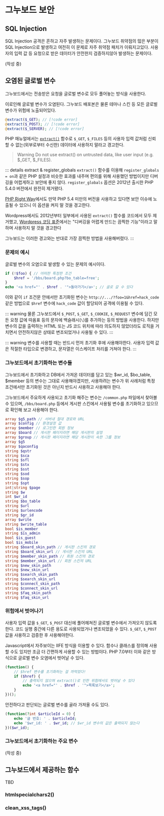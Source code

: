 # 그누보드 보안

## SQL Injection

SQL Injection 공격은 흔하고 자주 발생하는 문제이다. 그누보드 취약점의 많은 부분이 SQL Injection으로 발생하고 여전히 이 문제로 자주 취약점 패치가 이뤄지고있다. 사용자의 입력 값 등 요청으로 받은 데이터가 안전한지 검증하지않아 발생하는 문제이다.

(작성 중)

## 오염된 글로벌 변수

그누보드에서는 전송받은 요청을 글로벌 변수로 모두 풀어놓는 방식을 사용한다.

이로인해 글로벌 변수가 오염된다. 그누보드 배포본은 물론 테마나 스킨 등 모든 글로벌 변수가 위험에 노출되어있다.

```php
@extract($_GET); // [!code error]
@extract($_POST); // [!code error]
@extract($_SERVER); // [!code error]
```

PHP 매뉴얼에서는 [`extract()`](https://www.php.net/manual/en/function.extract.php) 함수로 `$_GET`, `$_FILES` 등의 사용자 입력 값처럼 신뢰할 수 없는(외부로부터 수신한) 데이터에 사용하지 말라고 경고한다.

> Warning Do not use extract() on untrusted data, like user input (e.g. $\_GET, $\_FILES).

::: details extract & register_globals
`extract()` 함수를 이용해 `register_globals = on`과 같은 PHP 설정과 비슷한 효과를 내주며 편의를 위해 사용했던 방법이지만 디버깅을 어렵게하고 보안에 좋지 않다. `register_globals` 옵션은 2012년 출시한 PHP 5.4.0 버전에서 완전히 제거됐다.

[PHP Right Way](https://modernpug.github.io/php-the-right-way/#register_globals)에서도 만약 PHP 5.4 미만의 버전을 사용하고 있다면 보안 이슈에 노출될 수 있으니 이 옵션을 켜지 말 것을 경고한다.

Wordpress에서도 2012년부터 일부에서 사용된 `extract()` 함수를 코드에서 모두 제거했고, [Wordpress 코딩 표준](https://developer.wordpress.org/coding-standards/wordpress-coding-standards/php/#dont-extract)에서는 "디버깅을 어렵게 만드는 끔찍한 기능"이라고 말하며 사용하지 말 것을 경고한다

그누보드는 이러한 경고와는 반대로 가장 끔찍한 방법을 사용해버렸다.
:::

### 문제의 예시

글로벌 변수의 오염으로 발생할 수 있는 문제의 예시이다.

```php
if (!$foo) { // 어떠한 특정한 조건
    $href = '/bbs/board.php?bo_table=free';
}
echo '<a href="' . $href . '">돌아가기</a>'; // 골로 갈 수 있다
```

이와 같이 `if` 조건문 안에서만 초기화된 변수는 `http://.../?foo=1&href=hack_code` 같은 방법으로 `$href` 변수에 `hack_code` 값이 할당되어 공격에 이용될 수 있다.

::: warning
물론 그누보드에서 `$_POST`, `$_GET`, `$_COOKIE`, `$_REQUEST` 변수에 담긴 모든 요청 값에 따옴표 등의 문자에 백슬래시(`\`)를 추가하는 등의 방법을 사용한다. 하지만 변수의 값을 출력하는 HTML 또는 JS 코드 위치에 따라 의도하지 않았더라도 로직을 거치면서 안전하지않은 상태로 변조되었거나 사용될 수 있다.
:::

::: warning
변수를 사용할 때는 반드시 먼저 초기화 후에 사용해야한다.
사용자 입력 값은 적절한 타입으로 변경하고, 문자열은 이스케이프 처리를 거쳐야 한다.
:::

### 그누보드에서 초기화하는 변수들

그누보드에서 초기화하고 DB에서 가져온 데이터를 담고 있는 $wr_id, $bo_table, $member 등의 변수는 그대로 사용해야겠지만, 사용하려는 변수가 위 사례처럼 특정 조건에서만 초기화된 것은 아닌지 반드시 사용하고 사용해야 한다.

그누보드에서 주요하게 사용되고 초기화 해주는 변수는 `/common.php` 파일에서 찾아볼 수 있으며, `/bbs/board.php` 등에서 게시판 스킨에서 사용될 변수를 초기화하고 있으므로 확인해 보고 사용해야 한다.

```php
array $g5_path // 서버내 절대 경로와 URL
array $config // 환경설정 값
array $member // 로그인한 회원 정보
array $board // 게시판 페이지라면 해당 게시판의 설정
array $group // 게시판 페이지라면 해당 게시판이 속한 그룹 정보
array $g5
array $qaconfig
string $qstr
string $sca
string $sfl
string $stx
string $sst
string $sod
string $sop
string $spt
int|string $page
string $w
int $wr_id
string $bo_table
string $url
string $urlencode
string $gr_id
array $write
string $write_table
bool $is_member
string $is_admin
bool $is_guest
bool $is_mobile
string $board_skin_path // 게시판 스킨의 경로
string $board_skin_url // 게시판 스킨의 URL
string $member_skin_path // 회원 스킨의 경로
string $member_skin_url // 회원 스킨의 URL
string $new_skin_path
string $new_skin_url
string $search_skin_path
string $search_skin_url
string $connect_skin_path
string $connect_skin_url
string $faq_skin_path
string $faq_skin_url
```

### 위험에서 벗어나기

사용자 입력 값을 `$_GET`, `$_POST` 대신에 풀어헤쳐진 글로벌 변수에서 가져오지 않도록 한다. 코드 실행 중간에 다른 용도로 사용되었거나 변조되었을 수 있다. `$_GET`, `$_POST` 값을 사용하고 검증한 후 사용해야한다.

Javascript에서 자주보이는 IIFE 방식을 이용할 수 있다. 함수나 클래스를 정의해 사용할 수도 있지만 조금 더 간편하게 사용할 수 있는 방법이다. PHP 7.0부터 이와 같은 방식으로 글로벌 변수 오염에서 벗어날 수 있다.

```php
(function() {
    // $href 변수를 초기화하는 걸 까먹었다!
    if ($href) {
        // 출력되지 않으며 extract()로 인한 위험에서도 벗어날 수 있다
        echo '<a href="' . $href . '">목록보기</a>';
    }
})();
```

안전하다고 판단되는 글로벌 변수를 골라 가져올 수도 있다.

```php
(function(?int $articleId = 0) {
    echo '글 번호: ' . $articleId;
    echo '$wr_id: ' . $wr_id; // $wr_id 변수의 값은 출력되지 않는다
})($wr_id);
```

### 그누보드에서 초기화하는 주요 변수

(작성 중)

## 그누보드에서 제공하는 함수

TBD

### htmlspecialchars2()

### clean_xss_tags()
